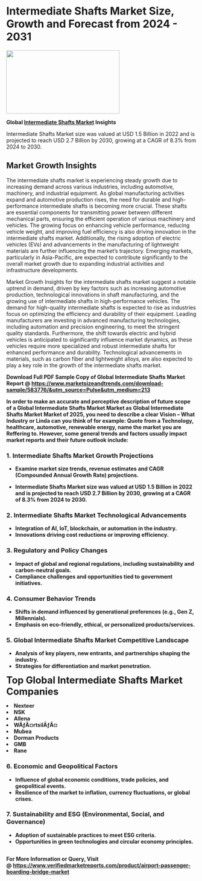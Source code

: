 <H1>Intermediate Shafts Market Size, Growth and Forecast from 2024 - 2031</H1><img class="aligncenter size-medium wp-image-584254" src="https://thirdeyenews.in/wp-content/uploads/2024/09/Global-Market-Research-300x168.jpeg" alt="" width="300" height="168" /><p><strong>Global&nbsp;<a href="https://www.marketsizeandtrends.com/download-sample/583776/&amp;utm_source=Pulse&amp;utm_medium=213">Intermediate Shafts Market</a> Insights</strong></p><p>Intermediate Shafts Market size was valued at USD 1.5 Billion in 2022 and is projected to reach USD 2.7 Billion by 2030, growing at a CAGR of 8.3% from 2024 to 2030.</p><p><h2>Market Growth Insights</h2> <p>The intermediate shafts market is experiencing steady growth due to increasing demand across various industries, including automotive, machinery, and industrial equipment. As global manufacturing activities expand and automotive production rises, the need for durable and high-performance intermediate shafts is becoming more crucial. These shafts are essential components for transmitting power between different mechanical parts, ensuring the efficient operation of various machinery and vehicles. The growing focus on enhancing vehicle performance, reducing vehicle weight, and improving fuel efficiency is also driving innovation in the intermediate shafts market. Additionally, the rising adoption of electric vehicles (EVs) and advancements in the manufacturing of lightweight materials are further influencing the market’s trajectory. Emerging markets, particularly in Asia-Pacific, are expected to contribute significantly to the overall market growth due to expanding industrial activities and infrastructure developments. </p> <p><strong></strong></p> <p>Market Growth Insights for the intermediate shafts market suggest a notable uptrend in demand, driven by key factors such as increasing automotive production, technological innovations in shaft manufacturing, and the growing use of intermediate shafts in high-performance vehicles. The demand for high-quality intermediate shafts is expected to rise as industries focus on optimizing the efficiency and durability of their equipment. Leading manufacturers are investing in advanced manufacturing technologies, including automation and precision engineering, to meet the stringent quality standards. Furthermore, the shift towards electric and hybrid vehicles is anticipated to significantly influence market dynamics, as these vehicles require more specialized and robust intermediate shafts for enhanced performance and durability. Technological advancements in materials, such as carbon fiber and lightweight alloys, are also expected to play a key role in the growth of the intermediate shafts market.</p> <p><strong></p><p><span class=""><strong>Download Full PDF Sample Copy of Global Intermediate Shafts Market Report</strong> @ <a href="https://www.marketsizeandtrends.com/download-sample/583776/&amp;utm_source=Pulse&amp;utm_medium=213" target="_blank">https://www.marketsizeandtrends.com/download-sample/583776/&amp;utm_source=Pulse&amp;utm_medium=213</a></span></p><p>In order to make an accurate and perceptive description of future scope of a Global&nbsp;Intermediate Shafts Market Market as Global&nbsp;Intermediate Shafts Market Market of 2025, you need to describe a clear Vision &ndash; What Industry or Linda can you think of for example: Quote from a Technology, healthcare, automotive, renewable energy, name the market you are Reffering to. However, some general trends and factors usually impact market reports and their future outlook include:</p><h3>1.&nbsp;<strong>Intermediate Shafts Market Growth Projections</strong></h3><ul><li>Examine market size trends, revenue estimates and CAGR (Compounded Annual Growth Rate) projections.</li><li><p>Intermediate Shafts Market size was valued at USD 1.5 Billion in 2022 and is projected to reach USD 2.7 Billion by 2030, growing at a CAGR of 8.3% from 2024 to 2030.</p></li></ul><h3>2.&nbsp;<strong>Intermediate Shafts Market Technological Advancements</strong></h3><ul><li>Integration of AI, IoT, blockchain, or automation in the industry.</li><li>Innovations driving cost reductions or improving efficiency.</li></ul><h3>3.&nbsp;<strong>Regulatory and Policy Changes</strong></h3><ul><li>Impact of global and regional regulations, including sustainability and carbon-neutral goals.</li><li>Compliance challenges and opportunities tied to government initiatives.</li></ul><h3>4.&nbsp;<strong>Consumer Behavior Trends</strong></h3><ul><li>Shifts in demand influenced by generational preferences (e.g., Gen Z, Millennials).</li><li>Emphasis on eco-friendly, ethical, or personalized products/services.</li></ul><h3>5.&nbsp;<strong>Global Intermediate Shafts Market Competitive Landscape</strong></h3><ul><li>Analysis of key players, new entrants, and partnerships shaping the industry.</li><li>Strategies for differentiation and market penetration.</li></ul><p data-pm-slice="1 1 []"><span style="color: inherit; font-family: inherit; font-size: 25px;">Top Global Intermediate Shafts Market Companies</span></p><div class="" data-test-id=""><p><li>Nexteer</li><li> NSK</li><li> Allena</li><li> WÃƒÂ¤rtsilÃƒÂ¤</li><li> Mubea</li><li> Dorman Products</li><li> GMB</li><li> Rane</li></p></div><h3>6.&nbsp;<strong>Economic and Geopolitical Factors</strong></h3><ul><li>Influence of global economic conditions, trade policies, and geopolitical events.</li><li>Resilience of the market to inflation, currency fluctuations, or global crises.</li></ul><h3>7.&nbsp;<strong>Sustainability and ESG (Environmental, Social, and Governance)</strong></h3><ul><li>Adoption of sustainable practices to meet ESG criteria.</li><li>Opportunities in green technologies and circular economy principles.</li></ul><h2><strong style="font-size: 14px;">For More Information or Query, Visit @&nbsp;</strong><a style="background-color: #ffffff; font-size: 14px;" href="https://www.marketsizeandtrends.com/report/intermediate-shafts-market/" target="_blank">https://www.verifiedmarketreports.com/product/airport-passenger-boarding-bridge-market</a></h2>
